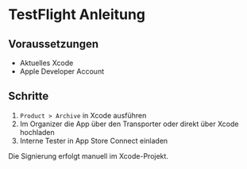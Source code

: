 # TestFlight Anleitung

## Voraussetzungen
- Aktuelles Xcode
- Apple Developer Account

## Schritte
1. `Product > Archive` in Xcode ausführen
2. Im Organizer die App über den Transporter oder direkt über Xcode hochladen
3. Interne Tester in App Store Connect einladen

Die Signierung erfolgt manuell im Xcode-Projekt.
